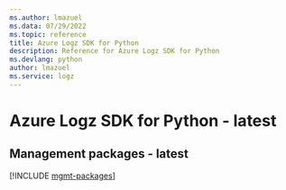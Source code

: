 ```yaml
---
ms.author: lmazuel
ms.data: 07/29/2022
ms.topic: reference
title: Azure Logz SDK for Python
description: Reference for Azure Logz SDK for Python
ms.devlang: python
author: lmazuel
ms.service: logz
---
```

# Azure Logz SDK for Python - latest

## Management packages - latest
[!INCLUDE [mgmt-packages](logz-mgmt-index.md)]
